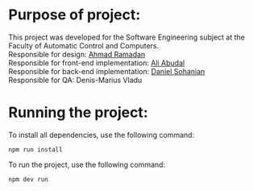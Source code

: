 # Purpose of project:
This project was developed for the Software Engineering subject at the Faculty of Automatic Control and Computers.\
Responsible for design: [Ahmad Ramadan](https://github.com/AhmedR111)\
Responsible for front-end implementation: [Ali Abudal](https://github.com/aliabudal)\
Responsible for back-end implementation: [Daniel Sohanian](https://github.com/Sohanian-Daniel)\
Responsible for QA: Denis-Marius Vladu

# Running the project:
To install all dependencies, use the following command:
```
npm run install
```

To run the project, use the following command:
```
npm dev run
```
